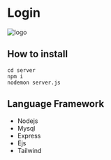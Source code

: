 # Login

![logo](https://cdn.discordapp.com/attachments/1198124910950752288/1200521553050353714/image.png?ex=65c67bd2&is=65b406d2&hm=fe66fd5a6dd23d95e617c8ee8821ad323ac5cdcb7315dd1d4b58b345bdc419a0&)

## How to install
```
cd server
npm i
nodemon server.js
```

## Language Framework
* Nodejs
* Mysql
* Express
* Ejs
* Tailwind
